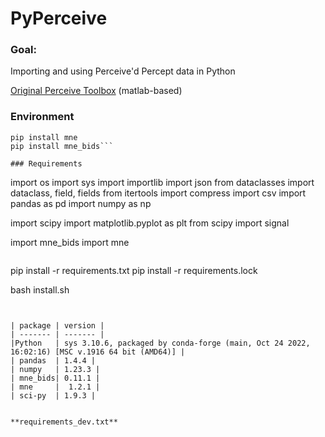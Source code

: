 # PyPerceive

### Goal:
Importing and using Perceive'd Percept data in Python

[Original Perceive Toolbox](https://github.com/neuromodulation/perceive) (matlab-based)


### Environment
```conda create --name pyPerceive_dev python jupyter pandas scipy numpy matplotlib statsmodels seaborn
pip install mne 
pip install mne_bids```

### Requirements

```
import os
import sys
import importlib
import json
from dataclasses import dataclass, field, fields
from itertools import compress
import csv
import pandas as pd
import numpy as np

import scipy
import matplotlib.pyplot as plt
from scipy import signal

import mne_bids
import mne
```

``` 
pip install -r requirements.txt
pip install -r requirements.lock

bash install.sh
```


| package | version |
| ------- | ------- |
|Python   | sys 3.10.6, packaged by conda-forge (main, Oct 24 2022, 16:02:16) [MSC v.1916 64 bit (AMD64)] |
| pandas  | 1.4.4 |
| numpy   | 1.23.3 |
| mne_bids| 0.11.1 |
| mne     |  1.2.1 |
| sci-py  | 1.9.3 |


**requirements_dev.txt** 
 